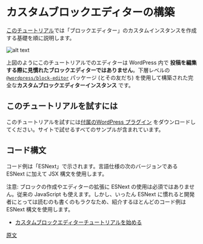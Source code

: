 <!-- 
# Building a custom block editor
 -->
# カスタムブロックエディターの構築

<!-- 
The purpose of [this tutorial](/docs/reference-guides/platform/custom-block-editor/tutorial.md) is to step through the fundamentals of creating a custom instance of a "block editor".
 -->
[このチュートリアル](https://ja.wordpress.org/team/handbook/block-editor/developers/platform/custom-block-editor/tutorial/)では「ブロックエディター」のカスタムインスタンスを作成する基礎を順に説明します。

<!-- 
![alt text](https://wordpress.org/gutenberg/files/2020/03/editor.png "The Standalone Editor instance populated with example Blocks within a custom WP Admin page.")
 -->
![alt text](https://wordpress.org/gutenberg/files/2020/03/editor.png "カスタム WordPress 管理画面の中にサンプルのブロックを持つ、スタンドアロンエディターインスタンス")
<!-- 
The editor you will see in this tutorial (as above) is **__not__ the same Block Editor you are familiar with when creating Posts** in with WordPress. Rather it is an entirely **custom block editor instance** built using the lower-level [`@wordpress/block-editor`](https://developer.wordpress.org/block-editor/packages/packages-block-editor/) package (and friends).
 -->
上図のようにこのチュートリアルでのエディターは WordPress 内で **投稿を編集する際に見慣れたブロックエディターではありません**。下層レベルの [`@wordpress/block-editor`](https://developer.wordpress.org/block-editor/packages/packages-block-editor/) パッケージ (とその友だち) を使用して構築された完全な**カスタムブロックエディターインスタンス** です。

<!-- 
## Following this tutorial
 -->
## このチュートリアルを試すには
<!-- 
To follow along with this tutorial, you can [download the accompanying WordPress plugin](https://github.com/getdave/standalone-block-editor) which includes all of the examples for you to try on your own site.
 -->
このチュートリアルを試すには[付属のWordPress プラグイン](https://github.com/getdave/standalone-block-editor) をダウンロードしてください。サイトで試せるすべてのサンプルが含まれています。
<!-- 
## Code Syntax
 -->
## コード構文
<!-- 
Code snippets are provided in "ESNext". ESNext refers to the next versions of the language standard, plus JSX syntax.
 -->
コード例は「ESNext」で示されます。言語仕様の次のバージョンである ESNext に加えて JSX 構文を使用します。
<!-- 
Note that it is not required to use ESNext to create blocks or extend the editor, you can use classic JavaScript. However, once familiar with ESNext, developers find it is easier to read and write, thus most code examples you'll find use the ESNext syntax.
 -->
注意: ブロックの作成やエディターの拡張に ESNext の使用は必須ではありません。従来の JavaScript も使えます。しかし、いったん ESNext に慣れると開発者にとっては読むのも書くのもラクなため、紹介するほとんどのコード例は ESNext 構文を使用します。

<!-- 
* [Start custom block editor tutorial](/docs/reference-guides/platform/custom-block-editor/tutorial.md)
 -->
* [カスタムブロックエディターチュートリアルを始める](https://ja.wordpress.org/team/handbook/block-editor/developers/platform/custom-block-editor/tutorial/)


[原文](https://github.com/WordPress/gutenberg/blob/master/docs/designers-developers/developers/platform/custom-block-editor/README.md)

